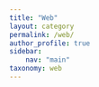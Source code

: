 ```yaml
---
title: "Web"
layout: category
permalink: /web/
author_profile: true
sidebar: 
    nav: "main"
taxonomy: web
---
```

